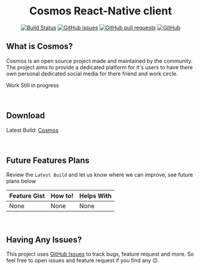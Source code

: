 <div align="center">

# Cosmos React-Native client

[![Build Status](https://travis-ci.com/sarthakpranesh/cosmos.ReactNative.svg?branch=master)](https://travis-ci.com/sarthakpranesh/cosmos.ReactNative)
[![GitHub issues](https://img.shields.io/github/issues/sarthakpranesh/cosmos.ReactNative)](https://github.com/sarthakpranesh/cosmos.ReactNative/issues)
[![GitHub pull requests](https://img.shields.io/github/issues-pr/sarthakpranesh/cosmos.ReactNative)](https://github.com/sarthakpranesh/cosmos.ReactNative/pulls)
[![GitHub](https://img.shields.io/github/license/sarthakpranesH/cosmos.ReactNative)](https://github.com/sarthakpranesh/cosmos.ReactNative/blob/master/LICENSE)
</div>

## What is Cosmos?
<p>
Cosmos is an open source project made and maintained by the community. The project aims to provide a dedicated platform for it's users to have there own personal dedicated social media for there friend and work circle.
</p>
<p>
Work Still in progress
</p>

<br/>

## Download 
Latest Build: [Cosmos](https://github.com/sarthakpranesh/cosmos.ReactNative/tree/build)

<br/>

## Future Features Plans
Review the `Latest Build` and let us know where we can improve, see future plans below

|Feature Gist           |How to!            |Helps With         | 
|---	|---	|---	|
|None   |None    |None   |

<br/>

## Having Any Issues?
This project uses [GitHub Issues](https://github.com/sarthakpranesh/cosmos.ReactNative/issues) to track bugs, feature request and more. So feel free to open issues and feature request if you find any 😉.
